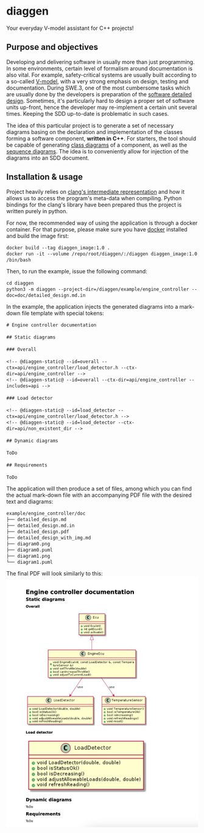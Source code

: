 # diaggen

Your everyday V-model assistant for C++ projects!

## Purpose and objectives

Developing and delivering software in usually more than just programming. In some environments, certain level of formalism around documentation is also vital.
For example, safety-critical systems are usually built according to a so-called [V-model](https://insights.sei.cmu.edu/blog/using-v-models-for-testing/), with a 
very strong emphasis on design, testing and documentation. During SWE.3, one of the most cumbersome tasks which are usually done by the developers is preparation of the [software detailed design](https://www.mathworks.com/content/dam/mathworks/mathworks-dot-com/company/events/conferences/automotive-conference-stuttgart/2016/proceedings/software-detailed-design-for-model-based-development-obligatory-or-superfluous.pdf). Sometimes, it's particularly hard to design a proper set of software units up-front, hence the developer may re-implement a certain unit several times. Keeping the SDD up-to-date is problematic in such cases.

The idea of this particular project is to generate a set of necessary diagrams basing on the declaration and implementation of the classes forming a software component, **written in C++**. For starters, the tool should be capable of generating [class diagrams](https://www.ibm.com/docs/en/rsm/7.5.0?topic=structure-class-diagrams) of a component, as well as the [sequence diagrams](https://developer.ibm.com/articles/the-sequence-diagram/). The idea is to conveniently allow for injection of the diagrams into an SDD document.

## Installation & usage

Project heavily relies on [clang's intermediate representation](https://llvm.org/devmtg/2017-06/1-Davis-Chisnall-LLVM-2017.pdf) and how it allows us to access the program's meta-data when compiling. Python bindings for the clang's library have been prepared thus the project is written purely in python.

For now, the recommended way of using the application is through a docker container. For that purpose, please make sure you have [docker](https://www.docker.com/) installed and build the image first:

```
docker build --tag diaggen_image:1.0 .
docker run -it --volume /repo/root/diaggen/:/diaggen diaggen_image:1.0 /bin/bash
```

Then, to run the example, issue the following command:

```
cd diaggen
python3 -m diaggen --project-dir=/diaggen/example/engine_controller --doc=doc/detailed_design.md.in
```

In the example, the application injects the generated diagrams into a mark-down file template with special tokens:

```
# Engine controller documentation

## Static diagrams

### Overall

<!-- @diaggen-static@ --id=overall --ctx=api/engine_controller/load_detector.h --ctx-dir=api/engine_controller -->
<!-- @diaggen-static@ --id=overall --ctx-dir=api/engine_controller --includes=api -->

### Load detector

<!-- @diaggen-static@ --id=load_detector --ctx=api/engine_controller/load_detector.h -->
<!-- @diaggen-static@ --id=load_detector --ctx-dir=api/non_existent_dir -->

## Dynamic diagrams

ToDo

## Requirements

ToDo
```

The application will then produce a set of files, among which you can find the actual mark-down file with an accompanying PDF file with the desired text and diagrams:

```
example/engine_controller/doc
├── detailed_design.md
├── detailed_design.md.in
├── detailed_design.pdf
├── detailed_design_with_img.md
├── diagram0.png
├── diagram0.puml
├── diagram1.png
└── diagram1.puml
```

The final PDF will look similarly to this:
![Example SDD output.](doc/example_sdd_output.png)

